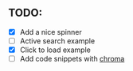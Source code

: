 ## TODO:
* [x] Add a nice spinner
* [ ] Active search example
* [x] Click to load example
* [ ] Add code snippets with [chroma](https://github.com/alecthomas/chroma#the-html-formatter)